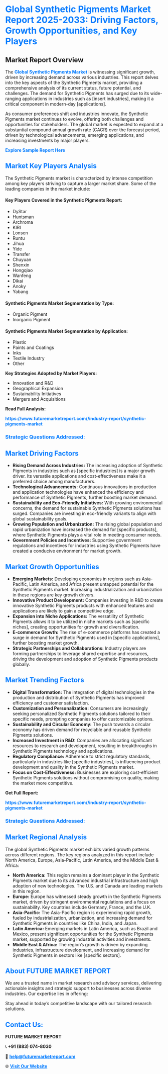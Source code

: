 <h1 style="color: #007BFF;">Global Synthetic Pigments Market Report 2025-2033: Driving Factors, Growth Opportunities, and Key Players</h1>

<section id="overview">
<h2>Market Report Overview</h2>
<p>The <a href="https://www.futuremarketreport.com//industry-report/synthetic-pigments-market" style="color: #007BFF; text-decoration: none;"><strong>Global Synthetic Pigments Market</strong></a> is witnessing significant growth, driven by increasing demand across various industries. This report delves into the key aspects of the Synthetic Pigments market, providing a comprehensive analysis of its current status, future potential, and challenges. The demand for Synthetic Pigments has surged due to its wide-ranging applications in industries such as [insert industries], making it a critical component in modern-day [applications].</p>
<p>As consumer preferences shift and industries innovate, the Synthetic Pigments market continues to evolve, offering both challenges and opportunities for stakeholders. The global market is expected to expand at a substantial compound annual growth rate (CAGR) over the forecast period, driven by technological advancements, emerging applications, and increasing investments by major players.</p>
</section>

<section id="overview">
<p><a href="https://www.futuremarketreport.com//request-sample/reportId=92745" style="color: #007BFF; text-decoration: none;"><strong>Explore Sample Report Here</strong></a></p>
</section>

<section id="key-players">
<h2 style="color: #007BFF;">Market Key Players Analysis</h2>
<p>The Synthetic Pigments market is characterized by intense competition among key players striving to capture a larger market share. Some of the leading companies in the market include:</p>
<h4>Key Players Covered in the Synthetic Pigments Report:</h4>
<ul><li>DyStar</li><li>Huntsman</li><li>Archroma</li><li>KIRI</li><li>Lonsen</li><li>Runtu</li><li>Jihua</li><li>Yide</li><li>Transfer</li><li>Chuyuan</li><li>Shenxin</li><li>Hongqiao</li><li>Wanfeng</li><li>Dikai</li><li>Anoky</li><li>Yabang</li></ul>
<h4>Synthetic Pigments Market Segmentation by Type:</h4>
<ul><li>Organic Pigment</li><li>Inorganic Pigment</li></ul>

<h4>Synthetic Pigments Market Segmentation by Application:</h4>
<ul><li>Plastic</li><li>Paints and Coatings</li><li>Inks</li><li>Textile Industry</li><li>Other</li></ul>
<p><strong>Key Strategies Adopted by Market Players:</strong></p>
<ul>
<li>Innovation and R&D</li>
<li>Geographical Expansion</li>
<li>Sustainability Initiatives</li>
<li>Mergers and Acquisitions</li>
</ul>
</section>

<section>
<p><strong>Read Full Analysis: </strong></p><a href="https://www.futuremarketreport.com//industry-report/synthetic-pigments-market" style="color: #007BFF; text-decoration: none;"><strong>https://www.futuremarketreport.com//industry-report/synthetic-pigments-market</strong></a>
<h3 style="color: #007BFF;">Strategic Questions Addressed:</h3>
</section>

<section id="driving-factors">
<h2 style="color: #007BFF;">Market Driving Factors</h2>
<ul>
<li><strong>Rising Demand Across Industries:</strong> The increasing adoption of Synthetic Pigments in industries such as [specific industries] is a major growth driver. Its versatile applications and cost-effectiveness make it a preferred choice among manufacturers.</li>
<li><strong>Technological Advancements:</strong> Continuous innovations in production and application technologies have enhanced the efficiency and performance of Synthetic Pigments, further boosting market demand.</li>
<li><strong>Sustainability and Eco-Friendly Initiatives:</strong> With growing environmental concerns, the demand for sustainable Synthetic Pigments solutions has surged. Companies are investing in eco-friendly variants to align with global sustainability goals.</li>
<li><strong>Growing Population and Urbanization:</strong> The rising global population and rapid urbanization have increased the demand for [specific products], where Synthetic Pigments plays a vital role in meeting consumer needs.</li>
<li><strong>Government Policies and Incentives:</strong> Supportive government regulations and incentives for industries using Synthetic Pigments have created a conducive environment for market growth.</li>
</ul>
</section>

<section id="growth-opportunities">
<h2 style="color: #007BFF;">Market Growth Opportunities</h2>
<ul>
<li><strong>Emerging Markets:</strong> Developing economies in regions such as Asia-Pacific, Latin America, and Africa present untapped potential for the Synthetic Pigments market. Increasing industrialization and urbanization in these regions are key growth drivers.</li>
<li><strong>Innovative Product Development:</strong> Companies investing in R&D to create innovative Synthetic Pigments products with enhanced features and applications are likely to gain a competitive edge.</li>
<li><strong>Expansion into Niche Applications:</strong> The versatility of Synthetic Pigments allows it to be utilized in niche markets such as [specific niches], creating opportunities for growth and diversification.</li>
<li><strong>E-commerce Growth:</strong> The rise of e-commerce platforms has created a surge in demand for Synthetic Pigments used in [specific applications], further boosting market growth.</li>
<li><strong>Strategic Partnerships and Collaborations:</strong> Industry players are forming partnerships to leverage shared expertise and resources, driving the development and adoption of Synthetic Pigments products globally.</li>
</ul>
</section>

<section id="trending-factors">
<h2 style="color: #007BFF;">Market Trending Factors</h2>
<ul>
<li><strong>Digital Transformation:</strong> The integration of digital technologies in the production and distribution of Synthetic Pigments has improved efficiency and customer satisfaction.</li>
<li><strong>Customization and Personalization:</strong> Consumers are increasingly seeking personalized Synthetic Pigments solutions tailored to their specific needs, prompting companies to offer customizable options.</li>
<li><strong>Sustainability and Circular Economy:</strong> The push towards a circular economy has driven demand for recyclable and reusable Synthetic Pigments solutions.</li>
<li><strong>Increased Investment in R&D:</strong> Companies are allocating significant resources to research and development, resulting in breakthroughs in Synthetic Pigments technology and applications.</li>
<li><strong>Regulatory Compliance:</strong> Adherence to strict regulatory standards, particularly in industries like [specific industries], is influencing product development and quality in the Synthetic Pigments market.</li>
<li><strong>Focus on Cost-Effectiveness:</strong> Businesses are exploring cost-efficient Synthetic Pigments solutions without compromising on quality, making the market more competitive.</li>
</ul>
</section>

<section>
<p><strong>Get Full Report: </strong></p><a href="https://www.futuremarketreport.com//industry-report/synthetic-pigments-market" style="color: #007BFF; text-decoration: none;"><strong>https://www.futuremarketreport.com//industry-report/synthetic-pigments-market</strong></a>
<h3 style="color: #007BFF;">Strategic Questions Addressed:</h3>
</section>


<section id="regional-analysis">
<h2 style="color: #007BFF;">Market Regional Analysis</h2>
<p>The global Synthetic Pigments market exhibits varied growth patterns across different regions. The key regions analyzed in this report include North America, Europe, Asia-Pacific, Latin America, and the Middle East & Africa:</p>
<ul>
<li><strong>North America:</strong> This region remains a dominant player in the Synthetic Pigments market due to its advanced industrial infrastructure and high adoption of new technologies. The U.S. and Canada are leading markets in this region.</li>
<li><strong>Europe:</strong> Europe has witnessed steady growth in the Synthetic Pigments market, driven by stringent environmental regulations and a focus on sustainability. Key countries include Germany, France, and the U.K.</li>
<li><strong>Asia-Pacific:</strong> The Asia-Pacific region is experiencing rapid growth, fueled by industrialization, urbanization, and increasing demand for Synthetic Pigments in countries like China, India, and Japan.</li>
<li><strong>Latin America:</strong> Emerging markets in Latin America, such as Brazil and Mexico, present significant opportunities for the Synthetic Pigments market, supported by growing industrial activities and investments.</li>
<li><strong>Middle East & Africa:</strong> The region’s growth is driven by expanding industries, infrastructure development, and increasing demand for Synthetic Pigments in sectors like [specific sectors].</li>
</ul>
</section>

<footer>
<h2 style="color: #007BFF;">About FUTURE MARKET REPORT</h2>
<p>We are a trusted name in market research and advisory services, delivering actionable insights and strategic support to businesses across diverse industries. Our expertise lies in offering:</p>

<p>Stay ahead in today’s competitive landscape with our tailored research solutions.</p>

<h2 style="color: #007BFF;">Contact Us:</h2>
<p><strong>FUTURE MARKET REPORT</strong></p>
<p>📞 <strong>+91 (883) 074-8030</strong></p>
<p>📧 <strong><a href="mailto:help@futuremarketreport.com" style="color: #007BFF;">help@futuremarketreport.com</a></strong></p>
<p>🌐 <strong><a href="https://www.futuremarketreport.com/" style="color: #007BFF;">Visit Our Website</a></strong></p>
</footer>